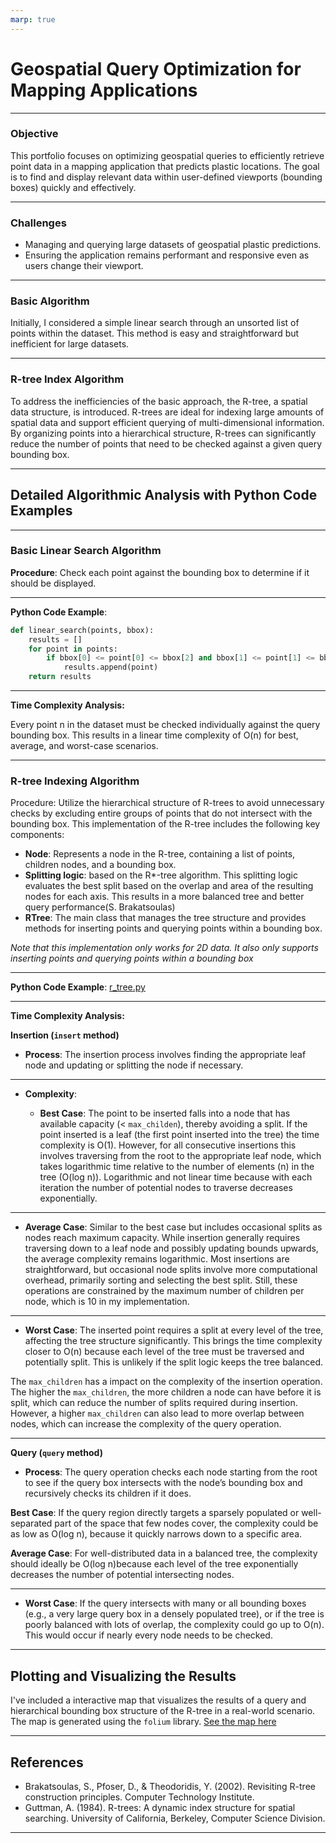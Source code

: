 ```yaml
---
marp: true
---
```


# Geospatial Query Optimization for Mapping Applications

---

### Objective

This portfolio focuses on optimizing geospatial queries to efficiently retrieve point data in a mapping application that predicts plastic locations. The goal is to find and display relevant data within user-defined viewports (bounding boxes) quickly and effectively.

---

### Challenges

- Managing and querying large datasets of geospatial plastic predictions.
- Ensuring the application remains performant and responsive even as users change their viewport.

---

### Basic Algorithm

Initially, I considered a simple linear search through an unsorted list of points within the dataset. This method is easy and straightforward but inefficient for large datasets.

---

### R-tree Index Algorithm

To address the inefficiencies of the basic approach, the R-tree, a spatial data structure, is introduced. R-trees are ideal for indexing large amounts of spatial data and support efficient querying of multi-dimensional information. By organizing points into a hierarchical structure, R-trees can significantly reduce the number of points that need to be checked against a given query bounding box.

---

## Detailed Algorithmic Analysis with Python Code Examples

---

### Basic Linear Search Algorithm

**Procedure**: Check each point against the bounding box to determine if it should be displayed.

---

**Python Code Example**:

```python
def linear_search(points, bbox):
    results = []
    for point in points:
        if bbox[0] <= point[0] <= bbox[2] and bbox[1] <= point[1] <= bbox[3]:
            results.append(point)
    return results
```

---

**Time Complexity Analysis:**

Every point n in the dataset must be checked individually against the query bounding box. This results in a linear time complexity of O(n) for best, average, and worst-case scenarios.

---

### R-tree Indexing Algorithm

Procedure: Utilize the hierarchical structure of R-trees to avoid unnecessary checks by excluding entire groups of points that do not intersect with the bounding box.
This implementation of the R-tree includes the following key components:

- **Node**: Represents a node in the R-tree, containing a list of points, children nodes, and a bounding box.
- **Splitting logic**: based on the R\*-tree algorithm. This splitting logic evaluates the best split based on the overlap and area of the resulting nodes for each axis. This results in a more balanced tree and better query performance(S. Brakatsoulas)
- **RTree**: The main class that manages the tree structure and provides methods for inserting points and querying points within a bounding box.

_Note that this implementation only works for 2D data. It also only supports inserting points and querying points within a bounding box_

---

**Python Code Example**: [r_tree.py](../src/r_tree.py)

---

**Time Complexity Analysis:**

**Insertion (`insert` method)**

- **Process**: The insertion process involves finding the appropriate leaf node and updating or splitting the node if necessary.

---

- **Complexity**:

  - **Best Case**: The point to be inserted falls into a node that has available capacity (< `max_childen`), thereby avoiding a split. If the point inserted is a leaf (the first point inserted into the tree) the time complexity is O(1). However, for all consecutive insertions this involves traversing from the root to the appropriate leaf node, which takes logarithmic time relative to the number of elements (n) in the tree (O(log⁡ n)). Logarithmic and not linear time because with each iteration the number of potential nodes to traverse decreases exponentially.

---

- **Average Case**: Similar to the best case but includes occasional splits as nodes reach maximum capacity. While insertion generally requires traversing down to a leaf node and possibly updating bounds upwards, the average complexity remains logarithmic. Most insertions are straightforward, but occasional node splits involve more computational overhead, primarily sorting and selecting the best split. Still, these operations are constrained by the maximum number of children per node, which is 10 in my implementation.

---

- **Worst Case**: The inserted point requires a split at every level of the tree, affecting the tree structure significantly. This brings the time complexity closer to O(n) because each level of the tree must be traversed and potentially split. This is unlikely if the split logic keeps the tree balanced.

The `max_children` has a impact on the complexity of the insertion operation. The higher the `max_children`, the more children a node can have before it is split, which can reduce the number of splits required during insertion. However, a higher `max_children` can also lead to more overlap between nodes, which can increase the complexity of the query operation.

---

**Query (`query` method)**

- **Process**: The query operation checks each node starting from the root to see if the query box intersects with the node’s bounding box and recursively checks its children if it does.

**Best Case**: If the query region directly targets a sparsely populated or well-separated part of the space that few nodes cover, the complexity could be as low as O(log⁡ n), because it quickly narrows down to a specific area.

**Average Case**: For well-distributed data in a balanced tree, the complexity should ideally be O(log⁡ n)because each level of the tree exponentially decreases the number of potential intersecting nodes.

---

- **Worst Case**: If the query intersects with many or all bounding boxes (e.g., a very large query box in a densely populated tree), or if the tree is poorly balanced with lots of overlap, the complexity could go up to O(n). This would occur if nearly every node needs to be checked.

---

## Plotting and Visualizing the Results

I've included a interactive map that visualizes the results of a query and hierarchical bounding box structure of the R-tree in a real-world scenario. The map is generated using the `folium` library.
[See the map here](plots/rtree_map_optimized.html)

---

## References

- Brakatsoulas, S., Pfoser, D., & Theodoridis, Y. (2002). Revisiting R-tree construction principles. Computer Technology Institute.
- Guttman, A. (1984). R-trees: A dynamic index structure for spatial searching. University of California, Berkeley, Computer Science Division.

---
